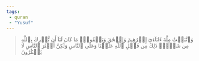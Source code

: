 ```yaml
---
tags: 
 - quran 
 - "Yusuf"
---
```


> وَٱتَّبَعۡتُ مِلَّةَ ءَابَآءِيٓ إِبۡرَٰهِيمَ وَإِسۡحَٰقَ وَيَعۡقُوبَۚ مَا كَانَ لَنَآ أَن نُّشۡرِكَ بِٱللَّهِ مِن شَيۡءٖۚ ذَٰلِكَ مِن فَضۡلِ ٱللَّهِ عَلَيۡنَا وَعَلَى ٱلنَّاسِ وَلَٰكِنَّ أَكۡثَرَ ٱلنَّاسِ لَا يَشۡكُرُونَ
